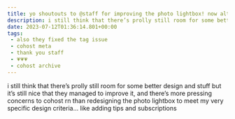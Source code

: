 ```yaml
---
title: yo shoutouts to @staff for improving the photo lightbox! now alt text doesn’t make photos tiny
description: i still think that there’s prolly still room for some better design and stuff but it’s still nice that they managed to improve it, and there’s more pressing concerns to cohost rn than redesigning the photo lightbox to meet my very specific design criteria… like adding tips and subscriptions
date: 2023-07-12T01:36:14.801+00:00
tags:
 - also they fixed the tag issue
 - cohost meta
 - thank you staff
 - 💗💗💗
 - cohost archive
---
```


i still think that there’s prolly still room for some better design and stuff but it’s still nice that they managed to improve it, and there’s more pressing concerns to cohost rn than redesigning the photo lightbox to meet my very specific design criteria… like adding tips and subscriptions
